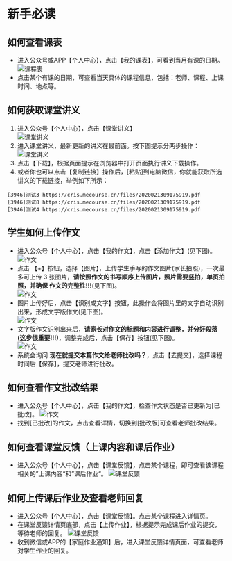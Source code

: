 # 新手必读

## 如何查看课表
- 进入公众号或APP【个人中心】，点击【我的课表】，可看到当月有课的日期。
![课程表](/images/timetable-01.jpeg)
- 点击某个有课的日期，可查看当天具体的课程信息，包括：老师、课程、上课时间、地点等。  

## 如何获取课堂讲义
1. 进入公众号【个人中心】，点击【课堂讲义】  
![课堂讲义](/images/doc-1.jpeg)
2. 进入课堂讲义，最新更新的讲义在最前面。按下图提示分两步操作：  
![课堂讲义](/images/doc_03.jpeg)
3. 点击【下载】，根据页面提示在浏览器中打开页面执行讲义下载操作。
4. 或者你也可以点击【复制链接】操作后，[粘贴]到电脑微信，你就能获取所选讲义的下载链接，举例如下所示：
 ```
[3946]测试3 https://cris.mecourse.cn/files/2020021309175919.pdf
[3946]测试8 https://cris.mecourse.cn/files/2020021309175919.pdf
[3946]测试4 https://cris.mecourse.cn/files/2020021309175919.pdf
 ```

## 学生如何上传作文
- 进入公众号【个人中心】，点击【我的作文】，点击【添加作文】(见下图)。  
![作文](/images/composition-12.jpeg)
- 点击 【+】按钮，选择【图片】，上传学生手写的作文图片(家长拍照)，一次最多可上传 3 张图片，**请按照作文的书写顺序上传图片，照片需要竖拍，单页拍照，并确保 作文的完整性!!!**(见下图)。  
![作文](/images/composition-11.jpeg)
- 图片上传好后，点击【识别成文字】按钮，此操作会将图片里的文字自动识别出来，形成文字版作文(见下图)。  
![作文](/images/composition-3.png)
- 文字版作文识别出来后，**请家长对作文的标题和内容进行调整，并分好段落 (这步很重要!!!)**，调整完成后，点击【保存】按钮(见下图)。  
![作文](/images/composition-4.png)
- 系统会询问 **现在就提交本篇作文给老师批改吗？**，点击【去提交】，选择课程时间后【保存】，提交老师进行批改。

## 如何查看作文批改结果
- 进入公众号【个人中心】，点击【我的作文】，检查作文状态是否已更新为[已批改]。
![作文](/images/composition-10.jpeg)
- 找到[已批改]的作文，点击查看详情，切换到[批改版]可查看老师批改结果。

## 如何查看课堂反馈（上课内容和课后作业）
- 进入公众号【个人中心】，点击【课堂反馈】，点击某个课程，即可查看该课程相关的”上课内容“和”课后作业“。
![课堂反馈](/images/feedback_01.jpeg)

## 如何上传课后作业及查看老师回复
- 进入公众号【个人中心】，点击【课堂反馈】。点击某个课程进入详情页。
- 在课堂反馈详情页底部，点击【上传作业】，根据提示完成课后作业的提交，等待老师的回复。
![课堂反馈](/images/feedback_03.jpeg)
- 收到微信或APP的【家庭作业通知】后，进入课堂反馈详情页面，可查看老师对学生作业的回复。
